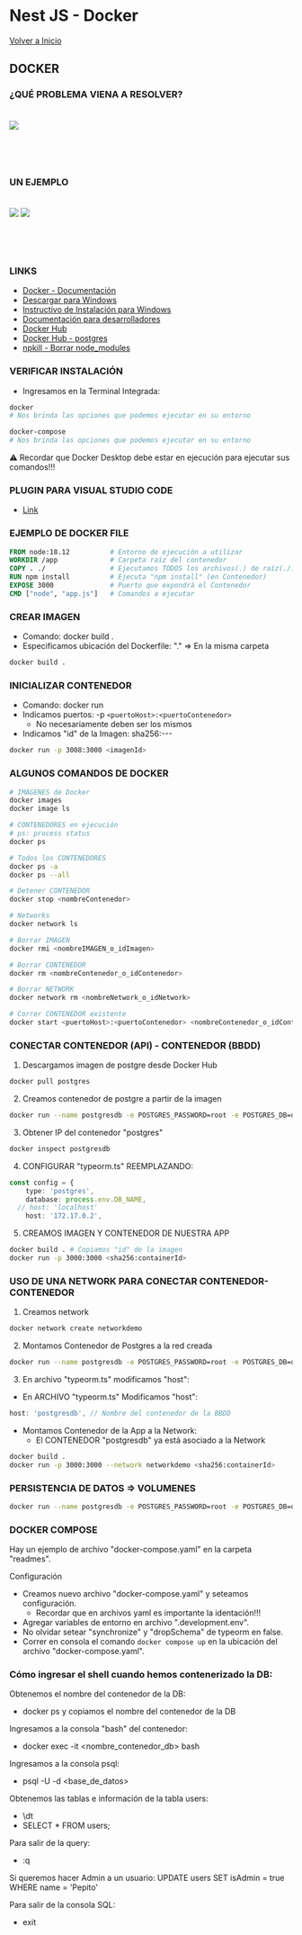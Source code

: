 # Nest JS - Docker

[Volver a Inicio](../README.md)

## DOCKER

### ¿QUÉ PROBLEMA VIENA A RESOLVER?

<img src="./assets/nest-12-01.png" style="margin: 20px 0 60px 0">

### UN EJEMPLO

<img src="./assets/nest-12-02.png" style="margin: 20px 0 60px 0">

<img src="./assets/nest-12-03.png" style="margin: 20px 0 60px 0">

### LINKS

- [Docker - Documentación](https://www.docker.com/)
- [Descargar para Windows](https://www.docker.com/products/docker-desktop/)
- [Instructivo de Instalación para Windows](https://docs.docker.com/desktop/install/windows-install/)
- [Documentación para desarrolladores](https://docs.docker.com/?_gl=1*1m0ompz*_ga*MjAyNTczMDU3OS4xNzE0NTE3MzMx*_ga_XJWPQMJYHQ*MTcxNDUxNzMzMS4xLjEuMTcxNDUxODY5OS41Ni4wLjA.)
- [Docker Hub](https://hub.docker.com)
- [Docker Hub - postgres](https://hub.docker.com/_/postgres)
- [npkill - Borrar node_modules](https://www.npmjs.com/package/npkill)

### VERIFICAR INSTALACIÓN

- Ingresamos en la Terminal Integrada:

```bash
docker
# Nos brinda las opciones que podemos ejecutar en su entorno

docker-compose
# Nos brinda las opciones que podemos ejecutar en su entorno
```

⚠️ Recordar que Docker Desktop debe estar en ejecución para ejecutar sus comandos!!!

### PLUGIN PARA VISUAL STUDIO CODE

- [Link](https://code.visualstudio.com/docs/containers/overview)

### EJEMPLO DE DOCKER FILE

```dockerfile
FROM node:18.12          # Entorno de ejecución a utilizar
WORKDIR /app             # Carpeta raíz del contenedor
COPY . ./                # Ejecutamos TODOS los archivos(.) de raíz(./)
RUN npm install          # Ejecuta "npm install" (en Contenedor)
EXPOSE 3000              # Puerto que expondrá el Contenedor
CMD ["node", "app.js"]   # Comandos a ejecutar
```

### CREAR IMAGEN

- Comando: docker build .
- Especificamos ubicación del Dockerfile: "." => En la misma carpeta

```bash
docker build .
```

### INICIALIZAR CONTENEDOR

- Comando: docker run
- Indicamos puertos: -p `<puertoHost>:<puertoContenedor>`
  - No necesariamente deben ser los mismos
- Indicamos "id" de la Imagen: sha256:---

```bash
docker run -p 3008:3000 <imagenId>
```

### ALGUNOS COMANDOS DE DOCKER

```bash
# IMAGENES de Docker
docker images
docker image ls

# CONTENEDORES en ejecución
# ps: process status
docker ps

# Todos los CONTENEDORES
docker ps -a
docker ps --all

# Detener CONTENEDOR
docker stop <nombreContenedor>

# Networks
docker network ls

# Borrar IMAGEN
docker rmi <nombreIMAGEN_o_idImagen>

# Borrar CONTENEDOR
docker rm <nombreContenedor_o_idContenedor>

# Borrar NETWORK
docker network rm <nombreNetwork_o_idNetwork>

# Correr CONTENEDOR existente
docker start <puertoHost>:<puertoContenedor> <nombreContenedor_o_idContenedor>
```

### CONECTAR CONTENEDOR (API) - CONTENEDOR (BBDD)

1. Descargamos imagen de postgre desde Docker Hub

```bash
docker pull postgres
```

2. Creamos contenedor de postgre a partir de la imagen

```bash
docker run --name postgresdb -e POSTGRES_PASSWORD=root -e POSTGRES_DB=demo -d postgres
```

3. Obtener IP del contenedor "postgres"

```bash
docker inspect postgresdb
```

4. CONFIGURAR "typeorm.ts" REEMPLAZANDO:

```ts
const config = {
	type: 'postgres',
	database: process.env.DB_NAME,
  // host: 'localhost'
	host: '172.17.0.2',
```

5. CREAMOS IMAGEN Y CONTENEDOR DE NUESTRA APP

```bash
docker build . # Copiamos "id" de la imagen
docker run -p 3000:3000 <sha256:containerId>
```

### USO DE UNA NETWORK PARA CONECTAR CONTENEDOR-CONTENEDOR

1. Creamos network

```bash
docker network create networkdemo
```

2. Montamos Contenedor de Postgres a la red creada

```bash
docker run --name postgresdb -e POSTGRES_PASSWORD=root -e POSTGRES_DB=demo --network networkdemo -d postgres
```

3. En archivo "typeorm.ts" modificamos "host":

- En ARCHIVO "typeorm.ts" Modificamos "host":

```ts
host: 'postgresdb', // Nombre del contenedor de la BBDD
```

- Montamos Contenedor de la App a la Network:
  - El CONTENEDOR "postgresdb" ya está asociado a la Network

```bash
docker build .
docker run -p 3000:3000 --network networkdemo <sha256:containerId>
```

### PERSISTENCIA DE DATOS => VOLUMENES

```bash
docker run --name postgresdb -e POSTGRES_PASSWORD=root -e POSTGRES_DB=demo --network networkdemo -v pgdata:/var/lib/postgresql/data -d postgres
```

### DOCKER COMPOSE

Hay un ejemplo de archivo "docker-compose.yaml" en la carpeta "readmes".

Configuración

- Creamos nuevo archivo "docker-compose.yaml" y seteamos configuración.
  - Recordar que en archivos yaml es importante la identación!!!
- Agregar variables de entorno en archivo ".development.env".
- No olvidar setear "synchronize" y "dropSchema" de typeorm en false.
- Correr en consola el comando `docker compose up` en la ubicación del archivo "docker-compose.yaml".


### Cómo ingresar el shell cuando hemos contenerizado la DB:

Obtenemos el nombre del contenedor de la DB:

- docker ps y copiamos el nombre del contenedor de la DB

Ingresamos a la consola "bash" del contenedor:

- docker exec -it <nombre_contenedor_db> bash

Ingresamos a la consola psql:

- psql -U <usuario> -d <base_de_datos>

Obtenemos las tablas e información de la tabla users:

- \dt
- SELECT * FROM users;

Para salir de la query: 

- :q

Si queremos hacer Admin a un usuario:
UPDATE users SET isAdmin = true WHERE name = 'Pepito'

Para salir de la consola SQL:

- exit
